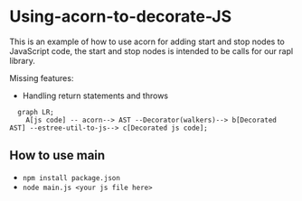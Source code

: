 # Using-acorn-to-decorate-JS

This is an example of how to use acorn for adding start and stop nodes to JavaScript code, the start and stop nodes is intended to be calls for our rapl library.

Missing features:
- Handling return statements and throws

```mermaid
  graph LR;
    A[js code] -- acorn--> AST --Decorator(walkers)--> b[Decorated AST] --estree-util-to-js--> c[Decorated js code];
```

## How to use main
- ```npm install package.json```
- ```node main.js <your js file here>```